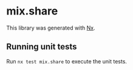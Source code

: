 # mix.share

This library was generated with [Nx](https://nx.dev).

## Running unit tests

Run `nx test mix.share` to execute the unit tests.
